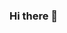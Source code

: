 ### Hi there 👋

<!--
**SolicitedPoet2/SolicitedPoet2** is a ✨ _special_ ✨ repository because its `README.md` (this file) appears on your GitHub profile.

Here are some ideas to get you started:

- 🌱 I’m currently learning C#(It has been 2 years since I learn C#) and Unity to make a rhythm game which I want to make!
- 🤔 I’m looking for help with my logic on programs, it would be awesome if someone was help me in that!
- 💬 Ask me about Electronic Stuff(I like it a lot but I don't have so much knowledge about it yet!).
- 📫 How to reach me: On Discord, usually I chat on there, but there's sometimes I'm not there because probably I'm studying, my contact: Sofia(Aka Soli)#7636. 
- 😄 Pronouns: She/Her
- ⚡ Fun fact: my nick name is SolicitedPoet2(the nickname Solicited Poet was made when I was 9 years old and the Xbox 360 name generator system generated that name and I liked it a lot, even if I don't know what it meant.) but I'm not a poet, lol. But when I have time, I'll practice to do some poem.
-->

